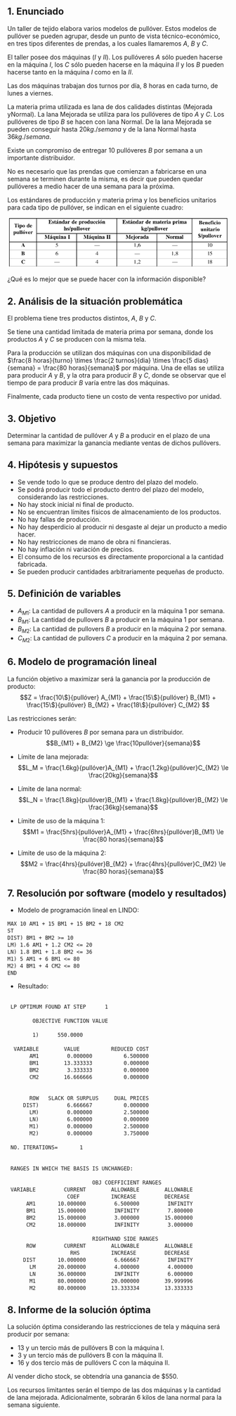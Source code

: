 

## 1. Enunciado 
Un taller de tejido elabora varios modelos de pullóver. Estos modelos de pullóver se pueden agrupar, desde un punto de vista técnico-económico, en tres tipos diferentes de prendas, a los cuales llamaremos $A$, $B$ y $C$.

El taller posee dos máquinas ($I$ y $II$). Los pullóveres $A$ sólo pueden hacerse en la máquina $I$, los $C$ sólo pueden hacerse en la máquina $II$ y los $B$ pueden hacerse tanto en la máquina $I$ como en la $II$.

Las dos máquinas trabajan dos turnos por día, $8$ horas en cada turno, de lunes a viernes.

La materia prima utilizada es lana de dos calidades distintas (Mejorada yNormal). La lana Mejorada se utiliza para los pullóveres de tipo $A$ y $C$. Los pullóveres de tipo $B$ se hacen con lana Normal. De la lana Mejorada se pueden conseguir hasta $20 kg./semana$ y de la lana Normal hasta $36 kg./semana$.

Existe un compromiso de entregar 10 pullóveres $B$ por semana a un importante distribuidor.

No es necesario que las prendas que comienzan a fabricarse en una semana se terminen durante la misma, es decir que pueden quedar pullóveres a medio hacer de una semana para la próxima.

Los estándares de producción y materia prima y los beneficios unitarios para
cada tipo de pullóver, se indican en el siguiente cuadro:

![](2.1_tabla.png)

¿Qué es lo mejor que se puede hacer con la información disponible?



## 2. Análisis de la situación problemática

El problema tiene tres productos distintos, $A$, $B$ y $C$. 

Se tiene una cantidad limitada de materia prima por semana, donde los productos $A$ y $C$ se producen con la misma tela.

Para la producción se utilizan dos máquinas con una disponibilidad de $\frac{8 horas}{turno} \times \frac{2 turnos}{dia} \times \frac{5 dias}{semana} = \frac{80 horas}{semana}$ por máquina. 
Una de ellas se utiliza para producir $A$ y $B$, y la otra para producir $B$ y $C$, donde se observar que el tiempo de para producir $B$ varía entre las dos máquinas.

Finalmente, cada producto tiene un costo de venta respectivo por unidad.

## 3. Objetivo

Determinar la cantidad de pullóver $A$ y $B$ a producir en el plazo de una semana para maximizar la ganancia mediante ventas de dichos pullóvers.


## 4. Hipótesis y supuestos

- Se vende todo lo que se produce dentro del plazo del modelo.
- Se podrá producir todo el producto dentro del plazo del modelo, considerando las restricciones.
- No hay stock inicial ni final de producto.
- No se encuentran límites físicos de almacenamiento de los productos.
- No hay fallas de producción.
- No hay desperdicio al producir ni desgaste al dejar un producto a medio hacer.
- No hay restricciones de mano de obra ni financieras.
- No hay inflación ni variación de precios.
- El consumo de los recursos es directamente proporcional a la cantidad fabricada.
- Se pueden producir cantidades arbitrariamente pequeñas de producto.

## 5. Definición de variables

- $A_{M1}$: La cantidad de pullovers $A$ a producir en la máquina 1 por semana.
- $B_{M1}$: La cantidad de pullovers $B$ a producir en la máquina 1 por semana.
- $B_{M2}$: La cantidad de pullovers $B$ a producir en la máquina 2 por semana.
- $C_{M2}$: La cantidad de pullovers $C$ a producir en la máquina 2 por semana.


## 6. Modelo de programación lineal

La función objetivo a maximizar será la ganancia por la producción de producto:
$$Z = \frac{10\$}{pullóver} A_{M1} + \frac{15\$}{pullóver} B_{M1} + \frac{15\$}{pullóver} B_{M2} + \frac{18\$}{pullóver} C_{M2} $$

Las restricciones serán:

- Producir 10 pullóveres $B$ por semana para un distribuidor.
$$B_{M1} + B_{M2} \ge \frac{10pullóver}{semana}$$

- Límite de lana mejorada:
$$L_M = \frac{1.6kg}{pullóver}A_{M1} + \frac{1.2kg}{pullóver}C_{M2} \le \frac{20kg}{semana}$$

- Límite de lana normal:
$$L_N = \frac{1.8kg}{pullóver}B_{M1} + \frac{1.8kg}{pullóver}B_{M2} \le \frac{36kg}{semana}$$

- Límite de uso de la máquina 1:
$$M1 = \frac{5hrs}{pullóver}A_{M1} + \frac{6hrs}{pullóver}B_{M1} \le \frac{80 horas}{semana}$$

- Límite de uso de la máquina 2:
$$M2 = \frac{4hrs}{pullóver}B_{M2} + \frac{4hrs}{pullóver}C_{M2} \le \frac{80 horas}{semana}$$


## 7. Resolución por software (modelo y resultados)

- Modelo de programación lineal en LINDO:
```
MAX 10 AM1 + 15 BM1 + 15 BM2 + 18 CM2
ST
DIST) BM1 + BM2 >= 10
LM) 1.6 AM1 + 1.2 CM2 <= 20
LN) 1.8 BM1 + 1.8 BM2 <= 36
M1) 5 AM1 + 6 BM1 <= 80
M2) 4 BM1 + 4 CM2 <= 80
END
```

- Resultado:
```

 LP OPTIMUM FOUND AT STEP      1

        OBJECTIVE FUNCTION VALUE

        1)      550.0000

  VARIABLE        VALUE          REDUCED COST
       AM1         0.000000          6.500000
       BM1        13.333333          0.000000
       BM2         3.333333          0.000000
       CM2        16.666666          0.000000


       ROW   SLACK OR SURPLUS     DUAL PRICES
     DIST)         6.666667          0.000000
       LM)         0.000000          2.500000
       LN)         6.000000          0.000000
       M1)         0.000000          2.500000
       M2)         0.000000          3.750000

 NO. ITERATIONS=       1


 RANGES IN WHICH THE BASIS IS UNCHANGED:

                           OBJ COEFFICIENT RANGES
 VARIABLE         CURRENT        ALLOWABLE        ALLOWABLE
                   COEF          INCREASE         DECREASE
      AM1       10.000000         6.500000         INFINITY
      BM1       15.000000         INFINITY         7.800000
      BM2       15.000000         3.000000        15.000000
      CM2       18.000000         INFINITY         3.000000

                           RIGHTHAND SIDE RANGES
      ROW         CURRENT        ALLOWABLE        ALLOWABLE
                    RHS          INCREASE         DECREASE
     DIST       10.000000         6.666667         INFINITY
       LM       20.000000         4.000000         4.000000
       LN       36.000000         INFINITY         6.000000
       M1       80.000000        20.000000        39.999996
       M2       80.000000        13.333334        13.333333
```


## 8. Informe de la solución óptima

La solución óptima considerando las restricciones de tela y máquina será producir por semana:

- 13 y un tercio más de pullóvers B con la máquina I.
- 3 y un tercio más de pullóvers B con la máquina II.
- 16 y dos tercio más de pullóvers C con la máquina II.

Al vender dicho stock, se obtendría una ganancia de $550.

Los recursos limitantes serán el tiempo de las dos máquinas y la cantidad de lana mejorada. Adicionalmente, sobrarán 6 kilos de lana normal para la semana siguiente.